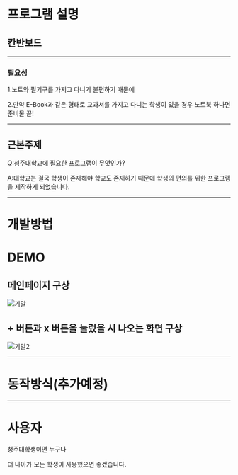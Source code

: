 # 프로그램 설명

## 칸반보드

---

### 필요성

1.노트와 필기구를 가지고 다니기 불편하기 때문에

2.만약 E-Book과 같은 형태로 교과서를 가지고 다니는 학생이 있을 경우 노트북 하나면 준비물 끝!

---

## 근본주제

Q:청주대학교에 필요한 프로그램이 무엇인가?

A:대학교는 결국 학생이 존재해야 학교도 존재하기 때문에 학생의 편의를 위한 프로그램을 제작하게 되었습니다.

---

# 개발방법

# DEMO

## 메인페이지 구상
![기말](https://github.com/user-attachments/assets/6200a8b4-6ddd-494c-9819-365dede2d558)

## + 버튼과 x 버튼을 눌렀을 시 나오는 화면 구상
![기말2](https://github.com/user-attachments/assets/c8a37dfc-31fb-4395-8f30-b8f177259273)

---

# 동작방식(추가예정)

---

# 사용자

청주대학생이면 누구나 

더 나아가 모든 학생이 사용했으면 좋겠습니다. 


